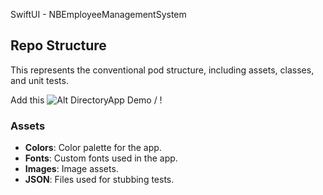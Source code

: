 SwiftUI - NBEmployeeManagementSystem

## Repo Structure

This represents the conventional pod structure, including assets, classes, and unit tests.

Add this ![ Alt DirectoryApp Demo](DirectoryApp.gif) / ! [](DirectoryApp.gif)

### Assets
- **Colors**: Color palette for the app.
- **Fonts**: Custom fonts used in the app.
- **Images**: Image assets.
- **JSON**: Files used for stubbing tests.


